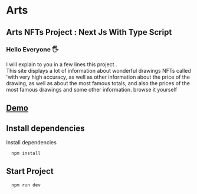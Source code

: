 # Arts

## Arts NFTs Project : Next Js  With Type Script

### Hello Everyone 🖐


 I will explain to you in a few lines this project . <br/>
This site displays a lot of information about wonderful drawings  NFTs called 'with very high accuracy, as well as other information about the price of the drawing, as well as about the most famous totals, and also the prices of the most famous drawings and some other information. 
browse it yourself

## [Demo](https://arts-beta.vercel.app/)

## Install dependencies

Install dependencies

```
  npm install
```

## Start Project

```
  npm run dev
```
